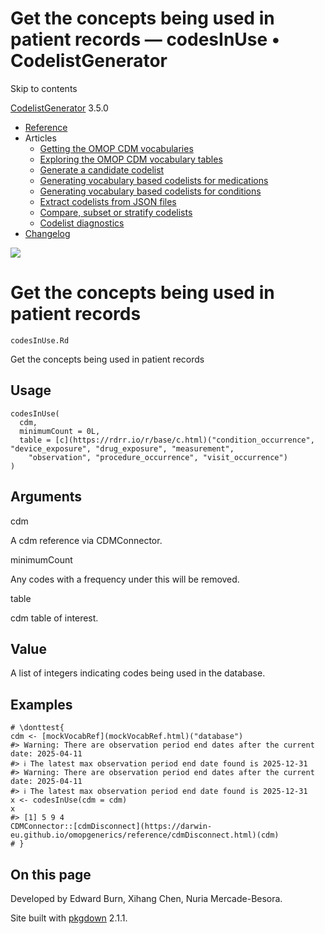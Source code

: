 # Get the concepts being used in patient records — codesInUse • CodelistGenerator

Skip to contents

[CodelistGenerator](../index.html) 3.5.0

  * [Reference](../reference/index.html)
  * Articles
    * [Getting the OMOP CDM vocabularies](../articles/a01_GettingOmopCdmVocabularies.html)
    * [Exploring the OMOP CDM vocabulary tables](../articles/a02_ExploreCDMvocabulary.html)
    * [Generate a candidate codelist](../articles/a03_GenerateCandidateCodelist.html)
    * [Generating vocabulary based codelists for medications](../articles/a04_GenerateVocabularyBasedCodelist.html)
    * [Generating vocabulary based codelists for conditions](../articles/a04b_icd_codes.html)
    * [Extract codelists from JSON files](../articles/a05_ExtractCodelistFromJSONfile.html)
    * [Compare, subset or stratify codelists](../articles/a06_CreateSubsetsFromCodelist.html)
    * [Codelist diagnostics](../articles/a07_RunCodelistDiagnostics.html)
  * [Changelog](../news/index.html)




![](../logo.png)

# Get the concepts being used in patient records

`codesInUse.Rd`

Get the concepts being used in patient records

## Usage
    
    
    codesInUse(
      cdm,
      minimumCount = 0L,
      table = [c](https://rdrr.io/r/base/c.html)("condition_occurrence", "device_exposure", "drug_exposure", "measurement",
        "observation", "procedure_occurrence", "visit_occurrence")
    )

## Arguments

cdm
    

A cdm reference via CDMConnector.

minimumCount
    

Any codes with a frequency under this will be removed.

table
    

cdm table of interest.

## Value

A list of integers indicating codes being used in the database.

## Examples
    
    
    # \donttest{
    cdm <- [mockVocabRef](mockVocabRef.html)("database")
    #> Warning: There are observation period end dates after the current date: 2025-04-11
    #> ℹ The latest max observation period end date found is 2025-12-31
    #> Warning: There are observation period end dates after the current date: 2025-04-11
    #> ℹ The latest max observation period end date found is 2025-12-31
    x <- codesInUse(cdm = cdm)
    x
    #> [1] 5 9 4
    CDMConnector::[cdmDisconnect](https://darwin-eu.github.io/omopgenerics/reference/cdmDisconnect.html)(cdm)
    # }
    

## On this page

Developed by Edward Burn, Xihang Chen, Nuria Mercade-Besora.

Site built with [pkgdown](https://pkgdown.r-lib.org/) 2.1.1.
